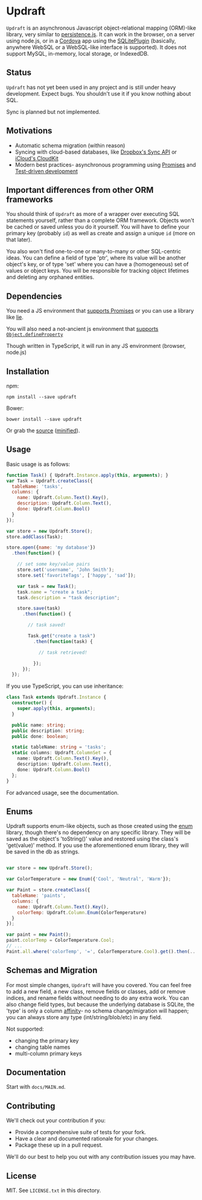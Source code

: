 # Updraft

`Updraft` is an asynchronous Javascript object-relational mapping (ORM)-like library, very similar to
[persistence.js](https://github.com/coresmart/persistencejs).  It can work in the browser, on a server using
node.js, or in a [Cordova](https://cordova.apache.org/) app using the [SQLitePlugin](https://github.com/brodysoft/Cordova-SQLitePlugin)
(basically, anywhere WebSQL or a WebSQL-like interface is supported).  It does not support MySQL, in-memory,
local storage, or IndexedDB.

## Status
`Updraft` has not yet been used in any project and is still under heavy development.  Expect bugs.
You shouldn't use it if you know nothing about SQL.

Sync is planned but not implemented.

## Motivations
* Automatic schema migration (within reason)
* Syncing with cloud-based databases, like [Dropbox's Sync API](https://www.dropbox.com/developers/sync)
  or [iCloud's CloudKit](https://developer.apple.com/icloud/documentation/cloudkit-storage/)
* Modern best practices- asynchronous programming using [Promises](https://www.promisejs.org/) and
  [Test-driven development](http://en.wikipedia.org/wiki/Test-driven_development)

## Important differences from other ORM frameworks
You should think of `Updraft` as more of a wrapper over executing SQL statements yourself, rather than a complete ORM
framework.  Objects won't be cached or saved unless you do it yourself.  You will have to define your primary key
(probably `id`) as well as create and assign a unique `id` (more on that later).

You also won't find one-to-one or many-to-many or other SQL-centric ideas.  You can define a field of type 'ptr',
where its value will be another object's key, or of type 'set' where you can have a (homogeneous) set of values or
object keys.  You will be responsible for tracking object lifetimes and deleting any orphaned entities.

## Dependencies
You need a JS environment that [supports Promises](http://caniuse.com/#feat=promises) or you can use a library like
[lie](https://github.com/calvinmetcalf/lie).

You will also need a not-ancient js environment that [supports `Object.defineProperty`](http://kangax.github.io/compat-table/es5/#Object.defineProperty)

Though written in TypeScript, it will run in any JS environment (browser, node.js)

## Installation

npm:

    npm install --save updraft

Bower:

    bower install --save updraft

Or grab the [source](https://github.com/arolson101/updraft/dist/updraft.js) ([minified](https://github.com/arolson101/updraft/dist/updraft.min.js)).

## Usage

Basic usage is as follows:
```javascript
function Task() { Updraft.Instance.apply(this, arguments); }
var Task = Updraft.createClass({
  tableName: 'tasks',
  columns: {
    name: Updraft.Column.Text().Key(),
    description: Updraft.Column.Text(),
    done: Updraft.Column.Bool()
  }
});

var store = new Updraft.Store();
store.addClass(Task);

store.open({name: 'my database'})
  .then(function() {

    // set some key/value pairs
    store.set('username', 'John Smith');
    store.set('favoriteTags', ['happy', 'sad']);

    var task = new Task();
    task.name = "create a task";
    task.description = "task description";

    store.save(task)
      .then(function() {

        // task saved!

        Task.get("create a task")
          .then(function(task) {

            // task retrieved!

          });
      });
  });
```

If you use TypeScript, you can use inheritance:

```ts
class Task extends Updraft.Instance {
  constructor() {
    super.apply(this, arguments);
  }

  public name: string;
  public description: string;
  public done: boolean;

  static tableName: string = 'tasks';
  static columns: Updraft.ColumnSet = {
    name: Updraft.Column.Text().Key(),
    description: Updraft.Column.Text(),
    done: Updraft.Column.Bool()
  };
}
```
For advanced usage, see the documentation.

## Enums

Updraft supports enum-like objects, such as those created using the [enum](https://github.com/adrai/enum) library, though
there's no dependency on any specific library.  They will be saved as the object's 'toString()' value and restored using the
class's 'get(value)' method.  If you use the aforementioned enum library, they will be saved in the db as strings.

```javascript

var store = new Updraft.Store();

var ColorTemperature = new Enum({'Cool', 'Neutral', 'Warm'});

var Paint = store.createClass({
  tableName: 'paints',
  columns: {
    name: Updraft.Column.Text().Key(),
    colorTemp: Updraft.Column.Enum(ColorTemperature)
  }
});

var paint = new Paint();
paint.colorTemp = ColorTemperature.Cool;
// ...
Paint.all.where('colorTemp', '=', ColorTemperature.Cool).get().then(...);

```

## Schemas and Migration
For most simple changes, `Updraft` will have you covered.  You can feel free to add a new field, a new class, remove
fields or classes, add or remove indices, and rename fields without needing to do any extra work.  You can also change
field types, but because the underlying database is SQLite, the 'type' is only a column
[affinity](https://www.sqlite.org/datatype3.html)- no schema change/migration will happen; you can always store any
type (int/string/blob/etc) in any field.

Not supported:
* changing the primary key
* changing table names
* multi-column primary keys

## Documentation

Start with `docs/MAIN.md`.

## Contributing

We'll check out your contribution if you:

* Provide a comprehensive suite of tests for your fork.
* Have a clear and documented rationale for your changes.
* Package these up in a pull request.

We'll do our best to help you out with any contribution issues you may have.

## License

MIT. See `LICENSE.txt` in this directory.
